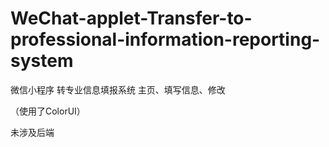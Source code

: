 # WeChat-applet-Transfer-to-professional-information-reporting-system

微信小程序 转专业信息填报系统 主页、填写信息、修改 

（使用了ColorUI）   

未涉及后端
